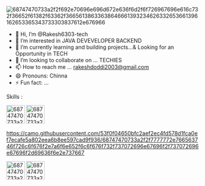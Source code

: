 
![68747470733a2f2f692e70696e696d672e636f6d2f6f726967696e616c732f36652f61382f63362f36656138633638646661393234626332653661396162653365343733303837612e676966](https://github.com/user-attachments/assets/66804e4d-40a9-4fda-9b26-6367bc444aff)

- 👋 Hi, I’m @Rakesh6303-tech
- 👀 I’m interested in JAVA DEVEVELOPER BACKEND
- 🌱 I’m currently learning and building projects...& Looking for an Opportunity in TECH
- 💞️ I’m looking to collaborate on ... TECHIES
- 📫 How to reach me ... rakeshdoddi2003@gmail.com
- 😄 Pronouns: Chinna
- ⚡ Fun fact: ... 



Skills :


<img width="48" height="48" alt="68747470733a2f2f696d672e69636f6e73382e636f6d2f636f6c6f722f34382f3030303030302f6a6176612d636f666665652d6375702d6c6f676f2e706e67" src="https://github.com/user-attachments/assets/9a522a48-eac3-4c02-ab36-d27a2806b8ca" />

<img width="48" height="48" alt="68747470733a2f2f696d672e69636f6e73382e636f6d2f636f6c6f722f34382f3030303030302f6d7973716c2e706e67" src="https://github.com/user-attachments/assets/87462c17-7088-481d-8872-dcb4e3d617a2" />

https://camo.githubusercontent.com/53f0f04650bfc2aef2ec4fd578d1fca0ef7ecafe5a802eea6b8ee597cad9f936/68747470733a2f2f7777772e766563746f726c6f676f2e7a6f6e652f6c6f676f732f737072696e67696f2f737072696e67696f2d69636f6e2e737667

<img width="48" height="48" alt="68747470733a2f2f696d672e69636f6e73382e636f6d2f636f6c6f722f34382f3030303030302f68746d6c2d352e706e67" src="https://github.com/user-attachments/assets/08ef5c7c-1686-4266-80c6-7f8f9521bddb" />

<img width="48" height="48" alt="68747470733a2f2f696d672e69636f6e73382e636f6d2f636f6c6f722f34382f3030303030302f637373332e706e67" src="https://github.com/user-attachments/assets/9d193b39-f3ce-4789-a7fd-1af6481aee87" />




<!---
Rakesh6303-tech/Rakesh6303-tech is a ✨ special ✨ repository because its `README.md` (this file) appears on your GitHub profile.
You can click the Preview link to take a look at your changes.
--->
